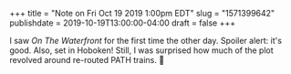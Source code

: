 +++
title = "Note on Fri Oct 19 2019 1:00pm EDT"
slug = "1571399642"
publishdate = 2019-10-19T13:00:00-04:00
draft = false
+++

I saw _On The Waterfront_ for the first time the other day. Spoiler alert: it's good. Also, set in Hoboken! Still, I was surprised how much of the plot revolved around re-routed PATH trains. 🍿
